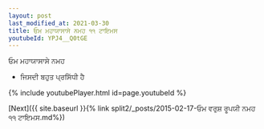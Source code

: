 ```yaml
---
layout: post
last_modified_at: 2021-03-30
title: ਓਮ ਮਹਾਯਾਸਾਸੇ ਨਮਹ ੧੧ ਟਾਇਮਸ
youtubeId: YPJ4__Q0tGE
---
```

 
 
 ਓਮ ਮਹਾਯਾਸਾਸੇ ਨਮਹ  
 
 -  ਜਿਸਦੀ ਬਹੁਤ ਪ੍ਰਸਿੱਧੀ ਹੈ 
 
  
 
  
 
 
 
 
 
 


{% include youtubePlayer.html id=page.youtubeId %}
 
[Next]({{ site.baseurl }}{% link  split2/_posts/2015-02-17-ਓਮ ਵਰੁਸ਼ ਰੂਪਯੀ ਨਮਹ ੧੧ ਟਾਇਮਸ.md%})
 
